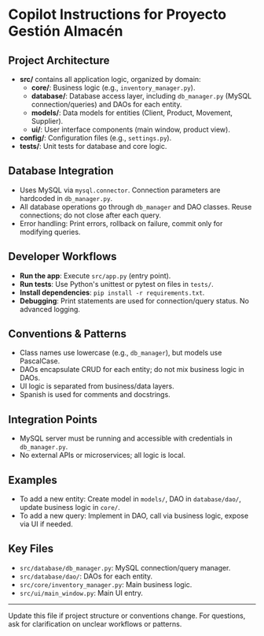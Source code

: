 # Copilot Instructions for Proyecto Gestión Almacén

## Project Architecture
- **src/** contains all application logic, organized by domain:
  - **core/**: Business logic (e.g., `inventory_manager.py`).
  - **database/**: Database access layer, including `db_manager.py` (MySQL connection/queries) and DAOs for each entity.
  - **models/**: Data models for entities (Client, Product, Movement, Supplier).
  - **ui/**: User interface components (main window, product view).
- **config/**: Configuration files (e.g., `settings.py`).
- **tests/**: Unit tests for database and core logic.

## Database Integration
- Uses MySQL via `mysql.connector`. Connection parameters are hardcoded in `db_manager.py`.
- All database operations go through `db_manager` and DAO classes. Reuse connections; do not close after each query.
- Error handling: Print errors, rollback on failure, commit only for modifying queries.

## Developer Workflows
- **Run the app**: Execute `src/app.py` (entry point).
- **Run tests**: Use Python's unittest or pytest on files in `tests/`.
- **Install dependencies**: `pip install -r requirements.txt`.
- **Debugging**: Print statements are used for connection/query status. No advanced logging.

## Conventions & Patterns
- Class names use lowercase (e.g., `db_manager`), but models use PascalCase.
- DAOs encapsulate CRUD for each entity; do not mix business logic in DAOs.
- UI logic is separated from business/data layers.
- Spanish is used for comments and docstrings.

## Integration Points
- MySQL server must be running and accessible with credentials in `db_manager.py`.
- No external APIs or microservices; all logic is local.

## Examples
- To add a new entity: Create model in `models/`, DAO in `database/dao/`, update business logic in `core/`.
- To add a new query: Implement in DAO, call via business logic, expose via UI if needed.

## Key Files
- `src/database/db_manager.py`: MySQL connection/query manager.
- `src/database/dao/`: DAOs for each entity.
- `src/core/inventory_manager.py`: Main business logic.
- `src/ui/main_window.py`: Main UI entry.

---
Update this file if project structure or conventions change. For questions, ask for clarification on unclear workflows or patterns.
